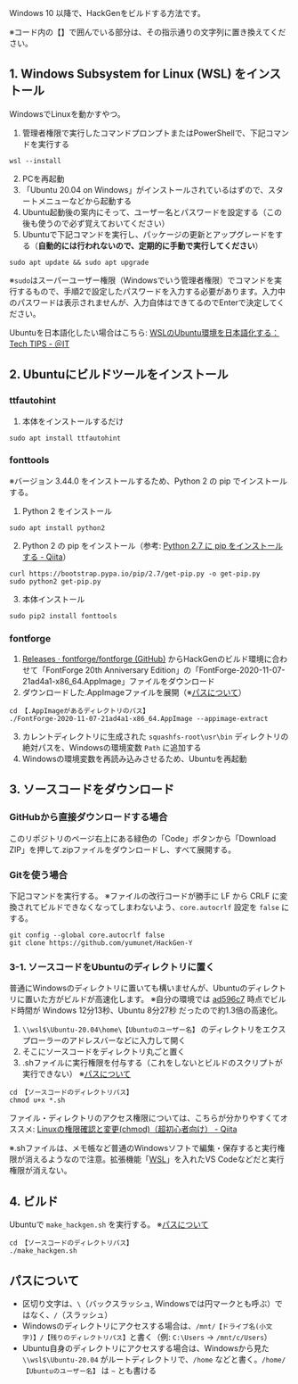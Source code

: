Windows 10 以降で、HackGenをビルドする方法です。

※コード内の【】で囲んでいる部分は、その指示通りの文字列に置き換えてください。


## 1. Windows Subsystem for Linux (WSL) をインストール

WindowsでLinuxを動かすやつ。

1. 管理者権限で実行したコマンドプロンプトまたはPowerShellで、下記コマンドを実行する
```
wsl --install
```
2. PCを再起動
3. 「Ubuntu 20.04 on Windows」がインストールされているはずので、スタートメニューなどから起動する
4. Ubuntu起動後の案内にそって、ユーザー名とパスワードを設定する（この後も使うので必ず覚えておいてください）
5. Ubuntuで下記コマンドを実行し、パッケージの更新とアップグレードをする（**自動的には行われないので、定期的に手動で実行してください**）
```
sudo apt update && sudo apt upgrade
```
※`sudo`はスーパーユーザー権限（Windowsでいう管理者権限）でコマンドを実行するもので、手順2で設定したパスワードを入力する必要があります。入力中のパスワードは表示されませんが、入力自体はできてるのでEnterで決定してください。

Ubuntuを日本語化したい場合はこちら: [WSLのUbuntu環境を日本語化する：Tech TIPS - ＠IT](https://atmarkit.itmedia.co.jp/ait/articles/1806/28/news043.html)


## 2. Ubuntuにビルドツールをインストール

### ttfautohint
1. 本体をインストールするだけ
```
sudo apt install ttfautohint
```

### fonttools
※バージョン 3.44.0 をインストールするため、Python 2 の pip でインストールする。

1. Python 2 をインストール
```
sudo apt install python2
```

2. Python 2 の pip をインストール（参考: [Python 2.7 に pip をインストールする - Qiita](https://qiita.com/sg0hsmt/items/f8fc8d587bff816654a8)）
```
curl https://bootstrap.pypa.io/pip/2.7/get-pip.py -o get-pip.py
sudo python2 get-pip.py
```

3. 本体インストール
```
sudo pip2 install fonttools
```

### fontforge
1. [Releases · fontforge/fontforge (GitHub)](https://github.com/fontforge/fontforge/releases) からHackGenのビルド環境に合わせて「FontForge 20th Anniversary Edition」の「FontForge-2020-11-07-21ad4a1-x86_64.AppImage」ファイルをダウンロード
2. ダウンロードした.AppImageファイルを展開（※[パスについて](#パスについて)）
```
cd 【.AppImageがあるディレクトリのパス】
./FontForge-2020-11-07-21ad4a1-x86_64.AppImage --appimage-extract
```
3. カレントディレクトリに生成された `squashfs-root\usr\bin` ディレクトリの絶対パスを、Windowsの環境変数 `Path` に追加する
4. Windowsの環境変数を再読み込みさせるため、Ubuntuを再起動


## 3. ソースコードをダウンロード

### GitHubから直接ダウンロードする場合
このリポジトリのページ右上にある緑色の「Code」ボタンから「Download ZIP」を押して.zipファイルをダウンロードし、すべて展開する。

### Gitを使う場合
下記コマンドを実行する。
※ファイルの改行コードが勝手に LF から CRLF に変換されてビルドできなくなってしまわないよう、`core.autocrlf` 設定を `false` にする。
```
git config --global core.autocrlf false
git clone https://github.com/yumunet/HackGen-Y
```

### 3-1. ソースコードをUbuntuのディレクトリに置く
普通にWindowsのディレクトリに置いても構いませんが、Ubuntuのディレクトリに置いた方がビルドが高速化します。
※自分の環境では [ad596c7](https://github.com/yumunet/HackGen-Y/commit/ad596c73bb11ef24cdf8087ad6972d4b64f449e2) 時点でビルド時間が Windows 12分13秒、Ubuntu 8分27秒 だったので約1.3倍の高速化。

1. `\\wsl$\Ubuntu-20.04\home\【Ubuntuのユーザー名】` のディレクトリをエクスプローラーのアドレスバーなどに入力して開く
2. そこにソースコードをディレクトリ丸ごと置く
3. .shファイルに実行権限を付与する（これをしないとビルドのスクリプトが実行できない） ※[パスについて](#パスについて)
```
cd 【ソースコードのディレクトリパス】
chmod u+x *.sh
```
ファイル・ディレクトリのアクセス権限については、こちらが分かりやすくてオススメ: [Linuxの権限確認と変更(chmod)（超初心者向け） - Qiita](https://qiita.com/shisama/items/5f4c4fa768642aad9e06)

※.shファイルは、メモ帳など普通のWindowsソフトで編集・保存すると実行権限が消えるようなので注意。拡張機能「[WSL](https://marketplace.visualstudio.com/items?itemName=ms-vscode-remote.remote-wsl)」を入れたVS Codeなどだと実行権限が消えない。


## 4. ビルド

Ubuntuで `make_hackgen.sh` を実行する。
※[パスについて](#パスについて)
```
cd 【ソースコードのディレクトリパス】
./make_hackgen.sh
```


## パスについて

- 区切り文字は、`\`（バックスラッシュ, Windowsでは円マークとも呼ぶ）ではなく、`/`（スラッシュ）
- Windowsのディレクトリにアクセスする場合は、`/mnt/【ドライブ名(小文字)】/【残りのディレクトリパス】`と書く（例: `C:\Users` -> `/mnt/c/Users`）
- Ubuntu自身のディレクトリにアクセスする場合は、Windowsから見た `\\wsl$\Ubuntu-20.04` がルートディレクトリで、`/home` などと書く。`/home/【Ubuntuのユーザー名】` は `~` とも書ける
